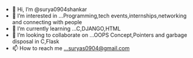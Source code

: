 - 👋 Hi, I’m @surya0904shankar
- 👀 I’m interested in ...Programming,tech events,internships,networking and connecting with people
- 🌱 I’m currently learning ...C,DJANGO,HTML
- 💞️ I’m looking to collaborate on ...OOPS Concept,Pointers and garbage disposal in C,Flask
- 📫 How to reach me ...suryas0904@gmail.com

<!---
surya0904shankar/surya0904shankar is a ✨ special ✨ repository because its `README.md` (this file) appears on your GitHub profile.
You can click the Preview link to take a look at your changes.
--->
